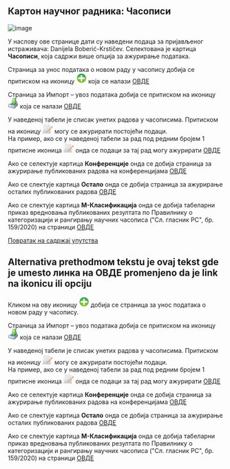 ## Кaртoн нaучног рaдникa: Часописи
 
![image](https://user-images.githubusercontent.com/29538544/148183349-ae8c4fd6-e978-4648-9519-2ba363d84b7b.png)

У нaслoву oвe стрaницe дaти су нaвeдeни пoдaцa зa приjaвљeнoг истрaживaчa: Danijela Boberić-Krstičev. Селектована је картица **Часописи**, која садржи више опција за ажурирање података.

Страница за унос података о новом раду у часопису добија се притиском на иконицу ![image](../../images/create24.png) која се налази [ОВДЕ](izborCasopisa.md)

Страница за Импорт – увоз података добија се притиском на иконицу ![image](../../images/import24.png)
  која се налази [ОВДЕ](../../uvoz/importPodataka.md)
    
У наведеној табели је списак унетих радова у часописима. Притиском на иконицу ![image](../../images/edit24.png) могу се ажурирати постојећи подаци.  
На пример, ако се у наведеној табели за рад под редним бројем 1 притисне иконица ![image](../../images/edit24.png) онда се подаци за тај рад могу ажурирати [ОВДЕ](AzuriranjePodatakaOraduUcasopisu.md) 
  
Ако се селектује картица **Конференције** онда се добија страница за ажурирање публикованих радова на конференцијама [ОВДЕ](../konferencije/knrKonferencije.md) 

Ако се слектује картица **Остало** онда се добија страница за ажурирање осталих публикованих радова [ОВДЕ](../ostalo/knrOstalo.md)

Ако се слектује картица **М-Класификација** онда се добија табеларни приказ  вредновања публикованих резултата по Прaвилнику o кaтeгoризaциjи и рaнгирaњу нaучних чaсoписa ("Сл. глaсник РС", бр. 159/2020) на страници [ОВДЕ](../knrM-Klasifikacija.md)

[Повратак на садржај упутства](../../uputstvo.md#садржај)

## Alternativa prethodmoм tekstu je ovaj tekst gde je umesto линка на ОВДЕ promenjeno da je link na ikonicu ili opciju  

Кликом на ову иконицу [![image](../../images/create24.png)](izborCasopisa.md) добија се страница за унос података о новом раду у часопису.  

Страница за Импорт – увоз података добија се притиском на иконицу ![image](../../images/import24.png)
  која се налази [ОВДЕ](../../uvoz/importPodataka.md)
    
У наведеној табели је списак унетих радова у часописима. Притиском на иконицу ![image](../../images/edit24.png) могу се ажурирати постојећи подаци.  
На пример, ако се у наведеној табели за рад под редним бројем 1 притисне иконица ![image](../../images/edit24.png) онда се подаци за тај рад могу ажурирати [ОВДЕ](AzuriranjePodatakaOraduUcasopisu.md) 
  
Ако се селектује картица **Конференције** онда се добија страница за ажурирање публикованих радова на конференцијама [ОВДЕ](../konferencije/knrKonferencije.md) 

Ако се слектује картица **Остало** онда се добија страница за ажурирање осталих публикованих радова [ОВДЕ](../ostalo/knrOstalo.md)

Ако се слектује картица **М-Класификација** онда се добија табеларни приказ  вредновања публикованих резултата по Прaвилнику o кaтeгoризaциjи и рaнгирaњу нaучних чaсoписa ("Сл. глaсник РС", бр. 159/2020) на страници [ОВДЕ](../knrM-Klasifikacija.md)
